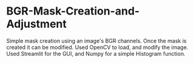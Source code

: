 # BGR-Mask-Creation-and-Adjustment
Simple mask creation using an image's BGR channels. Once the mask is created it can be modified. 
Used OpenCV to load, and modify the image. 
Used Streamlit for the GUI, and Numpy for a simple Histogram function. 

